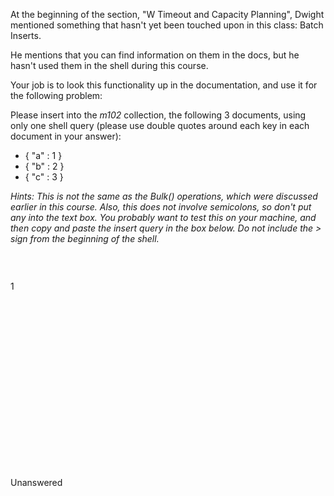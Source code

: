 <div><p>At the beginning of the section, "W Timeout and Capacity Planning", Dwight mentioned something that hasn't yet been touched upon in this class: Batch Inserts.</p><p>He mentions that you can find information on them in the docs, but he hasn't used them in the shell during this course.</p><p>Your job is to look this functionality up in the documentation, and use it for the following problem:</p><p>Please insert into the <em>m102</em> collection, the following 3 documents, using only one shell query (please use double quotes around each key in each document in your answer):</p><ul><li>{ "a" : 1 }</li><li>{ "b" : 2 }</li><li>{ "c" : 3 }</li></ul><p><em>Hints: This is not the same as the Bulk() operations, which were discussed earlier in this course. Also, this does not involve semicolons, so don't put any into the text box. You probably want to test this on your machine, and then copy and paste the insert query in the box below. Do not include the &gt; sign from the beginning of the shell.</em></p><span><section class="textbox" id="textbox_i4x-10gen-M102-problem-538d51ad8bb48b3debc2db25_2_1"><div class="codeinput"><textarea id="input_i4x-10gen-M102-problem-538d51ad8bb48b3debc2db25_2_1" name="input_i4x-10gen-M102-problem-538d51ad8bb48b3debc2db25_2_1" cols="50" rows="4" style="display: none;"></textarea><div class="CodeMirror cm-s-default CodeMirror-wrap"><div style="overflow: hidden; position: relative; width: 3px; height: 0px; top: 6px; left: 22px;"><textarea style="position: absolute; padding: 0px; width: 1px; height: 1em; outline: medium none; font-size: 4px;" wrap="off" autocorrect="off" autocapitalize="off" spellcheck="false" tabindex="0"></textarea></div><div class="CodeMirror-hscrollbar" style="left: 21px;"><div style="height: 1px;"></div></div><div class="CodeMirror-vscrollbar"><div style="width: 1px;"></div></div><div class="CodeMirror-scrollbar-filler"></div><div class="CodeMirror-gutter-filler"></div><div class="CodeMirror-scroll" tabindex="-1" draggable="true"><div class="CodeMirror-sizer" style="margin-left: 21px; min-height: 26px;"><div style="position: relative; top: 0px;"><div class="CodeMirror-lines"><div style="position: relative; outline: medium none;"><div class="CodeMirror-measure"><pre><span>&#8203;</span></pre></div><div style="position: relative; z-index: 1; display: none;"></div><div class="CodeMirror-code" style=""><div style="position: relative;"><div style="position: absolute; left: -21px;"><div class="CodeMirror-linenumber CodeMirror-gutter-elt" style="left: 0px; width: 12px;">1</div></div><pre>&nbsp;</pre></div></div><div class="CodeMirror-cursor" style="left: 0px; top: 1px; height: 16px;">&nbsp;</div><div class="CodeMirror-cursor CodeMirror-secondarycursor" style="display: none;">&nbsp;</div></div></div></div></div><div style="position: absolute; height: 30px; width: 1px; top: 26px;"></div><div class="CodeMirror-gutters" style="height: 268px;"><div class="CodeMirror-gutter CodeMirror-linenumbers" style="width: 20px;"></div></div></div></div></div><div class="grader-status"><span id="status_i4x-10gen-M102-problem-538d51ad8bb48b3debc2db25_2_1" style="display:inline-block;" class="unanswered">Unanswered</span><p class="debug"></p></div><span id="answer_i4x-10gen-M102-problem-538d51ad8bb48b3debc2db25_2_1"></span><div class="external-grader-message">

  </div><script>
    // Note: We need to make the area follow the CodeMirror for this to work.
    $(function(){
      var cm = CodeMirror.fromTextArea(document.getElementById("input_i4x-10gen-M102-problem-538d51ad8bb48b3debc2db25_2_1"), {
        lineNumbers: true,
        mode: "python",
        matchBrackets: true,
        lineWrapping: true,
        indentUnit: "4",
        tabSize: "4",
        indentWithTabs: false,
        extraKeys: {
            "Tab": function(cm) {
                cm.replaceSelection("    ", "end");
            }
        },
        smartIndent: false
      });
    });
  </script></section></span></div>
